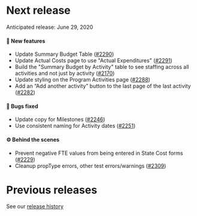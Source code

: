# Next release

Anticipated release: June 29, 2020

#### 🚀 New features

- Update Summary Budget Table ([#2290])
- Update Actual Costs page to use "Actual Expenditures" ([#2291])
- Build the "Summary Budget by Activity" table to see staffing across all activities and not just by activity ([#2170])
- Update styling on the Program Activities page ([#2288])
- Add an “Add another activity” button to the last page of the last activity ([#2282])

#### 🐛 Bugs fixed

- Update copy for Milestones ([#2246])
- Use consistent naming for Activity dates ([#2251])

#### ⚙️ Behind the scenes

- Prevent negative FTE values from being entered in State Cost forms ([#2229])
- Cleanup propType errors, other test errors/warnings ([#2309])

# Previous releases

See our [release history](https://github.com/18F/cms-hitech-apd/releases)

[#2229]: https://github.com/18F/cms-hitech-apd/issues/2229
[#2246]: https://github.com/18F/cms-hitech-apd/issues/2246
[#2251]: https://github.com/18F/cms-hitech-apd/issues/2251
[#2290]: https://github.com/18F/cms-hitech-apd/issues/2290
[#2309]: https://github.com/18F/cms-hitech-apd/issues/2309
[#2291]: https://github.com/18F/cms-hitech-apd/issues/2291
[#2170]: https://github.com/18F/cms-hitech-apd/issues/2170
[#2288]: https://github.com/18F/cms-hitech-apd/issues/2288
[#2282]: https://github.com/18F/cms-hitech-apd/issues/2282
